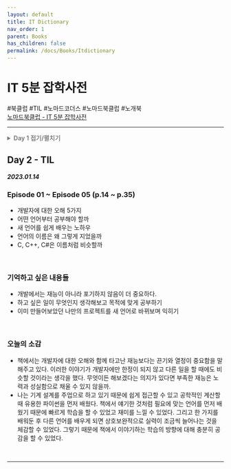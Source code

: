 ```yaml
---
layout: default
title: IT Dictionary
nav_order: 1
parent: Books
has_children: false
permalink: /docs/Books/Itdictionary
---
```


# **IT 5분 잡학사전**

\#북클럽 \#TIL \#노마드코더스 \#노마드북클럽 \#노개북   
[노마드북클럽 - IT 5분 잡학사전](https://nomadcoders.co/c/it-dictionary/lobby)

---

<details>
<summary style="color:grey"><b>Day 1 접기/펼치기</b></summary>
<div markdown="1">

## **Day 1 - 책 인증**

책을 꾸준히 읽는 습관을 기르고 여러 가지 개념 정리를 위해 노마드 북클럽을 신청했다.

<img src="https://raw.githubusercontent.com/gitforyoung/gitforyoung.github.io/main/docs/Books/Itdictionary/img/books-itdic-day1-01.png" width=300 alt="책인증사진"/>

</div>
</details>

## **Day 2 - TIL**

***2023.01.14***

### **Episode 01 ~ Episode 05 (p.14 ~ p.35)**
- 개발자에 대한 오해 5가지
- 어떤 언어부터 공부해야 할까
- 새 언어를 쉽게 배우는 노하우
- 언어의 이름은 왜 그렇게 지었을까
- C, C++, C#은 이름처럼 비슷할까

<br/>

### **기억하고 싶은 내용들**
- 개발에서는 재능이 아니라 포기하지 않음이 더 중요하다.
- 하고 싶은 일이 무엇인지 생각해보고 목적에 맞게 공부하기
- 이미 만들어보았던 나만의 프로젝트를 새 언어로 바뀌보며 익히기

<br/>

### **오늘의 소감**
- 책에서는 개발자에 대한 오해와 함께 타고난 재능보다는 끈기와 열정이 중요함을 말해주고 있다. 이러한 이야기가 개발자에만 한정이 되지 않고 다른 일을 할 때에도 비슷할 것이라는 생각을 했다. 무엇이든 해보겠다는 의지가 있다면 부족한 재능은 노력과 성실함으로 채울 수 있지 않을까.
- 나는 기계 설계를 주업으로 하고 있기 때문에 쉽게 접근할 수 있고 공학적인 계산할 때 유용한 파이썬을 먼저 배웠다. 책에서 얘기한 것처럼 필요에 맞는 언어를 먼저 배웠기 때문에 빠르게 학습을 할 수 있었고 재미를 느낄 수 있었다. 그리고 한 가지를 배워둔 후 다른 언어를 배우게 되면 상호보완적으로 실력이 조금씩 늘어나는 것을 체감할 수 있었다. 그렇기 때문에 책에서 이야기하는 학습의 방향에 대해 충분히 공감을 할 수 있었다.

<br/>

---

